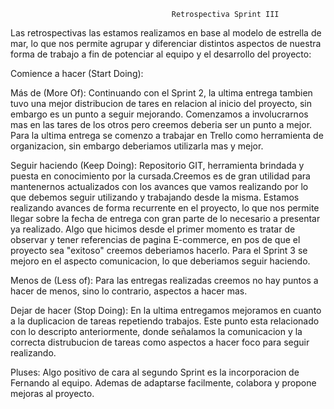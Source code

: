 
							
							
							
						 	        	Retrospectiva Sprint III

Las retrospectivas las estamos realizamos en base al modelo de estrella de mar, lo que nos permite agrupar y diferenciar distintos aspectos de nuestra forma de trabajo a fin de potenciar al equipo y el desarrollo del proyecto:


Comience a hacer (Start Doing): 


Más de (More Of): 
Continuando con el Sprint 2, la ultima entrega tambien tuvo una mejor distribucion de tares en relacion al inicio del proyecto, sin embargo es un punto a seguir mejorando.
Comenzamos a involucrarnos mas en las tares de los otros pero creemos deberia ser un punto a mejor.
Para la ultima entrega se comenzo a trabajar en Trello como herramienta de organizacion, sin embargo deberiamos utilizarla mas y mejor.
 

Seguir haciendo (Keep Doing): 
Repositorio GIT, herramienta brindada y puesta en conocimiento por la cursada.Creemos es de gran utilidad para mantenernos actualizados con los avances que vamos realizando por lo que debemos seguir utilizando y trabajando desde la misma.
Estamos realizando avances de forma recurrente en el proyecto, lo que nos permite llegar sobre la fecha de entrega con gran parte de lo necesario a presentar ya realizado.
Algo que hicimos desde el primer momento es tratar de observar y tener referencias de pagina E-commerce, en pos de que el proyecto sea "exitoso" creemos deberiamos hacerlo.
Para el Sprint 3 se mejoro en el aspecto comunicacion, lo que deberiamos seguir haciendo.


Menos de (Less of): 
Para las entregas realizadas creemos no hay puntos a hacer de menos, sino lo contrario, aspectos a hacer mas.


Dejar de hacer (Stop Doing):
En la ultima entregamos mejoramos en cuanto a la duplicacion de tareas repetiendo trabajos. Este punto esta relacionado con lo descripto anteriormente, donde señalamos la comunicacion y la correcta distrubucion de tareas como aspectos a hacer foco para seguir realizando.

 

Pluses: Algo positivo de cara al segundo Sprint es la incorporacion de Fernando al equipo. Ademas de adaptarse facilmente, colabora y propone mejoras al proyecto.